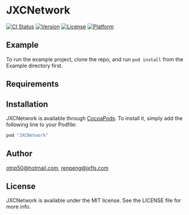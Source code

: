 # JXCNetwork

[![CI Status](http://img.shields.io/travis/otnp50@hotmail.com/JXCNetwork.svg?style=flat)](https://travis-ci.org/otnp50@hotmail.com/JXCNetwork)
[![Version](https://img.shields.io/cocoapods/v/JXCNetwork.svg?style=flat)](http://cocoapods.org/pods/JXCNetwork)
[![License](https://img.shields.io/cocoapods/l/JXCNetwork.svg?style=flat)](http://cocoapods.org/pods/JXCNetwork)
[![Platform](https://img.shields.io/cocoapods/p/JXCNetwork.svg?style=flat)](http://cocoapods.org/pods/JXCNetwork)

## Example

To run the example project, clone the repo, and run `pod install` from the Example directory first.

## Requirements

## Installation

JXCNetwork is available through [CocoaPods](http://cocoapods.org). To install
it, simply add the following line to your Podfile:

```ruby
pod "JXCNetwork"
```

## Author

otnp50@hotmail.com, renpeng@jxfls.com

## License

JXCNetwork is available under the MIT license. See the LICENSE file for more info.
